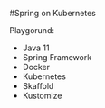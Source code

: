 #Spring on Kubernetes

Playgorund:
* Java 11
* Spring Framework
* Docker
* Kubernetes
* Skaffold
* Kustomize
